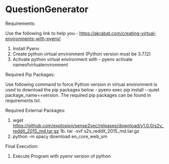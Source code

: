 # QuestionGenerator

Requirements:

Use the following link to help you - https://akrabat.com/creating-virtual-environments-with-pyenv/

1. Install Pyenv
2. Create python virtual environment (Python version must be 3.7.12)
3. Activate python virtual environment with - pyenv activate nameofvirtualenvironment

Required Pip Packages:

Use following command to force Python version in virtual environment is used to download the pip packages below - pyenv exec pip install --quiet package_name==version. The required pip packages can be found in requirements.txt.

Required External Packages:

1. wget https://github.com/explosion/sense2vec/releases/download/v1.0.0/s2v_reddit_2015_md.tar.gz
   1b. tar -xvf  s2v_reddit_2015_md.tar.gz
2. python -m spacy download en_core_web_sm

Final Execution:

1. Execute Program with pyenv version of python